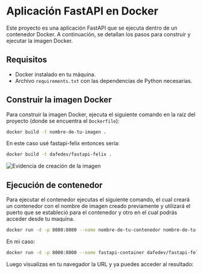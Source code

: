 # Aplicación FastAPI en Docker

Este proyecto es una aplicación FastAPI que se ejecuta dentro de un contenedor Docker. A continuación, se detallan los pasos para construir y ejecutar la imagen Docker.

## Requisitos

- Docker instalado en tu máquina.
- Archivo `requirements.txt` con las dependencias de Python necesarias.

## Construir la imagen Docker

Para construir la imagen Docker, ejecuta el siguiente comando en la raíz del proyecto (donde se encuentra el `Dockerfile`):

```bash
docker build -t nombre-de-tu-imagen .
```

En este caso usé fastapi-felix entonces sería:

```bash
docker build -t dafedev/fastapi-felix .
```

![Evidencia de creación de la imagen](https://i.imgur.com/VSz7cI1.png)

## Ejecución de contenedor

Para ejecutar el contenedor ejecutas el siguiente comando, el cual creará un contenedor con el nombre de imagen creado previamente y utilizará el puerto que se estableció para el contenedor y otro en el cual podrás acceder desde tu maquina.

```bash
docker run -d -p 8080:8080 --name nombre-de-tu-contenedor nombre-de-tu-imagen
```

En mi caso:

```bash
docker run -d -p 8000:8000 --name fastapi-container dafedev/fastapi-felix
```

Luego visualizas en tu navegador la URL y ya puedes acceder al resultado:
